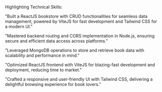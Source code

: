 Highlighting Technical Skills:

"Built a ReactJS bookstore with CRUD functionalities for seamless data management, powered by ViteJS for fast development and Tailwind CSS for a modern UI."

"Mastered backend routing and CORS implementation in Node.js, ensuring secure and efficient data access across platforms."

"Leveraged MongoDB operations to store and retrieve book data with scalability and performance in mind."

"Optimized ReactJS frontend with ViteJS for blazing-fast development and deployment, reducing time to market."

"Crafted a responsive and user-friendly UI with Tailwind CSS, delivering a delightful browsing experience for book lovers."

